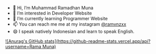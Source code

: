 - 👋 Hi, I’m Muhammad Ramadhan Muna
- 👀 I’m interested in Developer Website
- 🌱 I’m currently learning Programmer Website
- 📫 You can reach me me at my instagram [@ramvnzxx](https://instagram.com/ramvnzxx)
- 😄 I speak natively Indonesian and learn to speak English.

[![Anurag's GitHub stats](https://github-readme-stats.vercel.app/api?username=Rama Muna)](https://github.com/anuraghazra/github-readme-stats)

<!---
ramunz/ramunz is a ✨ special ✨ repository because its `README.md` (this file) appears on your GitHub profile.
You can click the Preview link to take a look at your changes.
--->
